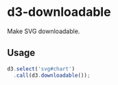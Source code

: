 d3-downloadable
===============

Make SVG downloadable.

Usage
-----

```javascript
d3.select('svg#chart')
  .call(d3.downloadable());
```
